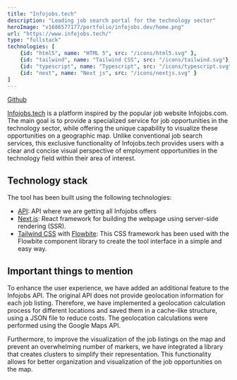 ```yaml
---
title: "Infojobs.tech"
description: "Leading job search portal for the technology sector"
heroImage: "v1686577177/portfolio/infojobs.dev/home.png"
url: "https://www.infojobs.tech/"
type: "fullstack"
technologies: [
	{id: "html5", name: "HTML 5", src: "/icons/html5.svg" },  
	{id: "tailwind", name: "Tailwind CSS", src: "/icons/tailwind.svg"},
	{id: "typescript", name: "Typescript", src: "/icons/typescript.svg" },  
	{id: "next", name: "Next js", src: "/icons/nextjs.svg" }
]
---
```



[Github]()

[Infojobs.tech](https://www.infojobs.tech/) is a platform inspired by the popular job website Infojobs.com. The main goal is to provide a specialized service for job opportunities in the technology sector, while offering the unique capability to visualize these opportunities on a geographic map. Unlike conventional job search services, this exclusive functionality of Infojobs.tech provides users with a clear and concise visual perspective of employment opportunities in the technology field within their area of interest.

## Technology stack

The tool has been built using the following technologies:

- [API](https://developer.infojobs.net/): API where we are getting all Infojobs offers
- [Next.js](https://nextjs.org/): React framework for building the webpage using server-side rendering (SSR).
- [Tailwind CSS](https://tailwindcss.com/) with [Flowbite](https://flowbite.com/): This CSS framework has been used with the Flowbite component library to create the tool interface in a simple and easy way.

## Important things to mention

To enhance the user experience, we have added an additional feature to the Infojobs API. The original API does not provide geolocation information for each job listing. Therefore, we have implemented a geolocation calculation process for different locations and saved them in a cache-like structure, using a JSON file to reduce costs. The geolocation calculations were performed using the Google Maps API.

Furthermore, to improve the visualization of the job listings on the map and prevent an overwhelming number of markers, we have integrated a library that creates clusters to simplify their representation. This functionality allows for better organization and visualization of the job opportunities on the map.
